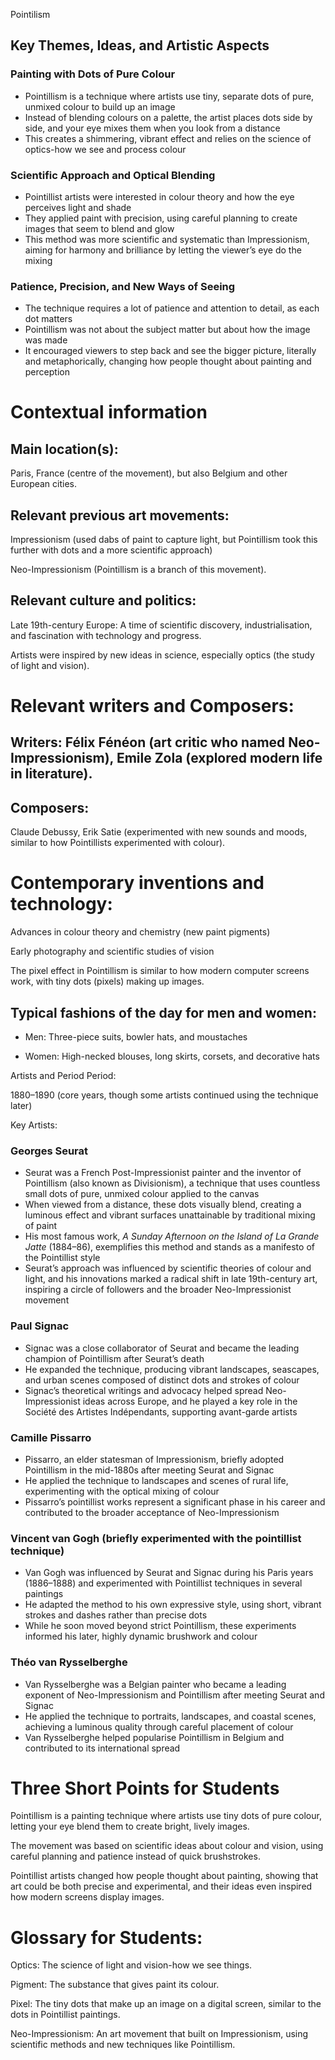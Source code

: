 Pointilism


## Key Themes, Ideas, and Artistic Aspects

### Painting with Dots of Pure Colour
- Pointillism is a technique where artists use tiny, separate dots of pure, unmixed colour to build up an image
- Instead of blending colours on a palette, the artist places dots side by side, and your eye mixes them when you look from a distance
- This creates a shimmering, vibrant effect and relies on the science of optics-how we see and process colour

### Scientific Approach and Optical Blending
- Pointillist artists were interested in colour theory and how the eye perceives light and shade
- They applied paint with precision, using careful planning to create images that seem to blend and glow
- This method was more scientific and systematic than Impressionism, aiming for harmony and brilliance by letting the viewer’s eye do the mixing

### Patience, Precision, and New Ways of Seeing
- The technique requires a lot of patience and attention to detail, as each dot matters
- Pointillism was not about the subject matter but about how the image was made
- It encouraged viewers to step back and see the bigger picture, literally and metaphorically, changing how people thought about painting and perception

# Contextual information
## Main location(s):

Paris, France (centre of the movement), but also Belgium and other European cities.

## Relevant previous art movements:

Impressionism (used dabs of paint to capture light, but Pointillism took this further with dots and a more scientific approach)

Neo-Impressionism (Pointillism is a branch of this movement).

## Relevant culture and politics:

Late 19th-century Europe: A time of scientific discovery, industrialisation, and fascination with technology and progress.

Artists were inspired by new ideas in science, especially optics (the study of light and vision).

# Relevant writers and Composers:



## Writers: Félix Fénéon (art critic who named Neo-Impressionism), Emile Zola (explored modern life in literature).


## Composers:

 Claude Debussy, Erik Satie (experimented with new sounds and moods, similar to how Pointillists experimented with colour).

# Contemporary inventions and technology:


Advances in colour theory and chemistry (new paint pigments)

Early photography and scientific studies of vision

The pixel effect in Pointillism is similar to how modern computer screens work, with tiny dots (pixels) making up images.

## Typical fashions of the day for men and women:

- Men: Three-piece suits, bowler hats, and moustaches

- Women:  High-necked blouses, long skirts, corsets, and decorative hats

Artists and Period
Period:

1880–1890 (core years, though some artists continued using the technique later)

Key Artists:

### Georges Seurat
- Seurat was a French Post-Impressionist painter and the inventor of Pointillism (also known as Divisionism), a technique that uses countless small dots of pure, unmixed colour applied to the canvas
- When viewed from a distance, these dots visually blend, creating a luminous effect and vibrant surfaces unattainable by traditional mixing of paint
- His most famous work, *A Sunday Afternoon on the Island of La Grande Jatte* (1884–86), exemplifies this method and stands as a manifesto of the Pointillist style
- Seurat’s approach was influenced by scientific theories of colour and light, and his innovations marked a radical shift in late 19th-century art, inspiring a circle of followers and the broader Neo-Impressionist movement

### Paul Signac
- Signac was a close collaborator of Seurat and became the leading champion of Pointillism after Seurat’s death
- He expanded the technique, producing vibrant landscapes, seascapes, and urban scenes composed of distinct dots and strokes of colour
- Signac’s theoretical writings and advocacy helped spread Neo-Impressionist ideas across Europe, and he played a key role in the Société des Artistes Indépendants, supporting avant-garde artists

### Camille Pissarro
- Pissarro, an elder statesman of Impressionism, briefly adopted Pointillism in the mid-1880s after meeting Seurat and Signac
- He applied the technique to landscapes and scenes of rural life, experimenting with the optical mixing of colour
- Pissarro’s pointillist works represent a significant phase in his career and contributed to the broader acceptance of Neo-Impressionism

### Vincent van Gogh (briefly experimented with the pointillist technique)
- Van Gogh was influenced by Seurat and Signac during his Paris years (1886–1888) and experimented with Pointillist techniques in several paintings
- He adapted the method to his own expressive style, using short, vibrant strokes and dashes rather than precise dots
- While he soon moved beyond strict Pointillism, these experiments informed his later, highly dynamic brushwork and colour

### Théo van Rysselberghe
- Van Rysselberghe was a Belgian painter who became a leading exponent of Neo-Impressionism and Pointillism after meeting Seurat and Signac
- He applied the technique to portraits, landscapes, and coastal scenes, achieving a luminous quality through careful placement of colour
- Van Rysselberghe helped popularise Pointillism in Belgium and contributed to its international spread


# Three Short Points for Students
Pointillism is a painting technique where artists use tiny dots of pure colour, letting your eye blend them to create bright, lively images.

The movement was based on scientific ideas about colour and vision, using careful planning and patience instead of quick brushstrokes.

Pointillist artists changed how people thought about painting, showing that art could be both precise and experimental, and their ideas even inspired how modern screens display images.

# Glossary for Students:

Optics: The science of light and vision-how we see things.

Pigment: The substance that gives paint its colour.

Pixel: The tiny dots that make up an image on a digital screen, similar to the dots in Pointillist paintings.

Neo-Impressionism: An art movement that built on Impressionism, using scientific methods and new techniques like Pointillism.